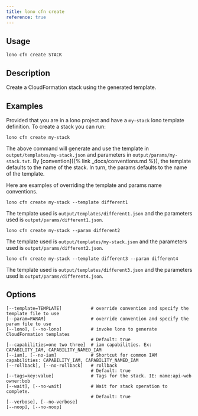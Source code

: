 ```yaml
---
title: lono cfn create
reference: true
---
```


## Usage

    lono cfn create STACK

## Description

Create a CloudFormation stack using the generated template.

## Examples

Provided that you are in a lono project and have a `my-stack` lono template definition.  To create a stack you can run:

    lono cfn create my-stack

The above command will generate and use the template in `output/templates/my-stack.json` and parameters in `output/params/my-stack.txt`.  By [convention]({% link _docs/conventions.md %}), the template defaults to the name of the stack.  In turn, the params defaults to the name of the template.

Here are examples of overriding the template and params name conventions.

    lono cfn create my-stack --template different1

The template used is `output/templates/different1.json` and the parameters used is `output/params/different1.json`.

    lono cfn create my-stack --param different2

The template used is `output/templates/my-stack.json` and the parameters used is `output/params/different2.json`.

    lono cfn create my-stack --template different3 --param different4

The template used is `output/templates/different3.json` and the parameters used is `output/params/different4.json`.


## Options

```
[--template=TEMPLATE]           # override convention and specify the template file to use
[--param=PARAM]                 # override convention and specify the param file to use
[--lono], [--no-lono]           # invoke lono to generate CloudFormation templates
                                # Default: true
[--capabilities=one two three]  # iam capabilities. Ex: CAPABILITY_IAM, CAPABILITY_NAMED_IAM
[--iam], [--no-iam]             # Shortcut for common IAM capabilities: CAPABILITY_IAM, CAPABILITY_NAMED_IAM
[--rollback], [--no-rollback]   # rollback
                                # Default: true
[--tags=key:value]              # Tags for the stack. IE: name:api-web owner:bob
[--wait], [--no-wait]           # Wait for stack operation to complete.
                                # Default: true
[--verbose], [--no-verbose]     
[--noop], [--no-noop]           
```

